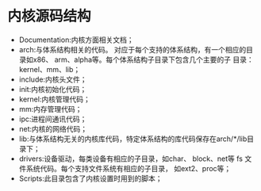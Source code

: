 # 内核源码结构
- Documentation:内核方面相关文档；
- arch:与体系结构相关的代码。 对应于每个支持的体系结构，有一个相应的目录如x86、 arm、alpha等。每个体系结构子目录下包含几个主要的子
目录： kernel、mm、lib；
- include:内核头文件；
- init:内核初始化代码；
- kernel:内核管理代码；
- mm:内存管理代码；
- ipc:进程间通讯代码；
- net:内核的网络代码；
- lib:与体系结构无关的内核库代码，特定体系结构的库代码保存在arch/*/lib目录下；
- drivers:设备驱动，每类设备有相应的子目录，如char、 block、net等 fs 文件系统代码。每个支持文件系统有相应的子目录， 如ext2、proc等；
- Scripts:此目录包含了内核设置时用到的脚本；